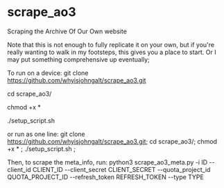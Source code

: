 # scrape_ao3
Scraping the Archive Of Our Own website

Note that this is not enough to fully replicate it on your own, but if you're really wanting to walk in my footsteps, this gives you a place to start. Or I may put something comprehensive up eventually;

To run on a device:
git clone https://github.com/whyisjohngalt/scrape_ao3.git

cd scrape_ao3/

chmod +x *

./setup_script.sh

or run as one line:
git clone https://github.com/whyisjohngalt/scrape_ao3.git; cd scrape_ao3/; chmod +x * ; ./setup_script.sh ;

Then, to scrape the meta_info, run:
python3 scrape_ao3_meta.py -i ID --client_id CLIENT_ID --client_secret CLIENT_SECRET --quota_project_id QUOTA_PROJECT_ID --refresh_token REFRESH_TOKEN --type TYPE

